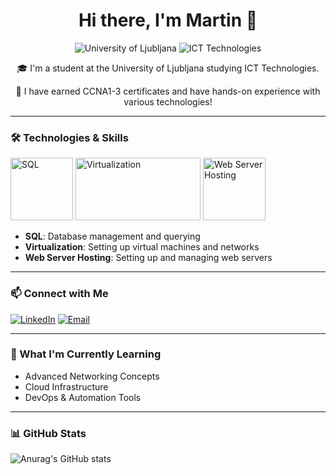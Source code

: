 


<h1 align="center">Hi there, I'm Martin 👋</h1>

<p align="center">
  <img src="https://img.shields.io/badge/University-Ljubljana-blue?style=flat-square" alt="University of Ljubljana">
  <img src="https://img.shields.io/badge/Field-ICT%20Technologies-orange?style=flat-square" alt="ICT Technologies">
</p>

<p align="center">
  🎓 I'm a student at the University of Ljubljana studying ICT Technologies.
</p>

<p align="center">
  📜 I have earned CCNA1-3 certificates and have hands-on experience with various technologies!
</p>

---

### 🛠️ Technologies & Skills

<p align="left">
  <img src="https://miro.medium.com/v2/resize:fit:720/format:webp/1*Fcb8NTqTBj7kCONnmF5wgQ.gif" alt="SQL" width="100" height="100"/>
  <img src="https://old.roi4cio.com/fileadmin/user_upload/vmware-esxi.png" alt="Virtualization" width="200" height="100"/>
  <img src="https://d3g9o9u8re44ak.cloudfront.net/logo/26c78277-ae72-442e-ad4f-f6fb06265887/c54b4d4c-a6b6-4ff3-8a82-0b01fd94bb4b.png" alt="Web Server Hosting" width="100" height="100"/>
</p>

- **SQL**: Database management and querying
- **Virtualization**: Setting up virtual machines and networks
- **Web Server Hosting**: Setting up and managing web servers

---

### 📫 Connect with Me

<p align="left">
  <a href="https://www.linkedin.com/in/martin-kosi-8a708484/" target="_blank"><img src="https://img.shields.io/badge/LinkedIn-%230077B5.svg?style=for-the-badge&logo=linkedin&logoColor=white" alt="LinkedIn"/></a>
  <a href="martin.kosi@gmail.com"><img src="https://img.shields.io/badge/Email-D14836?style=for-the-badge&logo=gmail&logoColor=white" alt="Email"/></a>
</p>

---

### 🌱 What I'm Currently Learning

- Advanced Networking Concepts
- Cloud Infrastructure
- DevOps & Automation Tools

---

### 📊 GitHub Stats

![Anurag's GitHub stats](https://github-readme-stats.vercel.app/api?username=Myob11&show_icons=true&theme=transparent)
